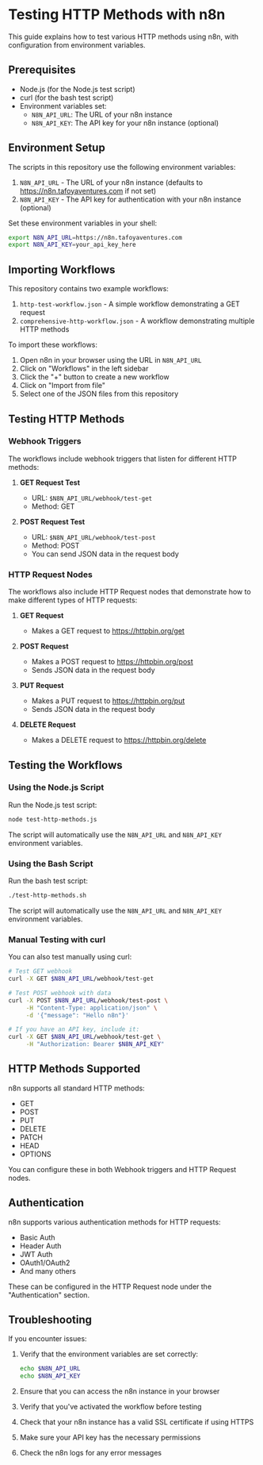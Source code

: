# Testing HTTP Methods with n8n

This guide explains how to test various HTTP methods using n8n, with configuration from environment variables.

## Prerequisites

- Node.js (for the Node.js test script)
- curl (for the bash test script)
- Environment variables set:
  - `N8N_API_URL`: The URL of your n8n instance
  - `N8N_API_KEY`: The API key for your n8n instance (optional)

## Environment Setup

The scripts in this repository use the following environment variables:

1. `N8N_API_URL` - The URL of your n8n instance (defaults to https://n8n.tafoyaventures.com if not set)
2. `N8N_API_KEY` - The API key for authentication with your n8n instance (optional)

Set these environment variables in your shell:

```bash
export N8N_API_URL=https://n8n.tafoyaventures.com
export N8N_API_KEY=your_api_key_here
```

## Importing Workflows

This repository contains two example workflows:

1. `http-test-workflow.json` - A simple workflow demonstrating a GET request
2. `comprehensive-http-workflow.json` - A workflow demonstrating multiple HTTP methods

To import these workflows:

1. Open n8n in your browser using the URL in `N8N_API_URL`
2. Click on "Workflows" in the left sidebar
3. Click the "+" button to create a new workflow
4. Click on "Import from file"
5. Select one of the JSON files from this repository

## Testing HTTP Methods

### Webhook Triggers

The workflows include webhook triggers that listen for different HTTP methods:

1. **GET Request Test**
   - URL: `$N8N_API_URL/webhook/test-get`
   - Method: GET

2. **POST Request Test**
   - URL: `$N8N_API_URL/webhook/test-post`
   - Method: POST
   - You can send JSON data in the request body

### HTTP Request Nodes

The workflows also include HTTP Request nodes that demonstrate how to make different types of HTTP requests:

1. **GET Request**
   - Makes a GET request to https://httpbin.org/get

2. **POST Request**
   - Makes a POST request to https://httpbin.org/post
   - Sends JSON data in the request body

3. **PUT Request**
   - Makes a PUT request to https://httpbin.org/put
   - Sends JSON data in the request body

4. **DELETE Request**
   - Makes a DELETE request to https://httpbin.org/delete

## Testing the Workflows

### Using the Node.js Script

Run the Node.js test script:

```bash
node test-http-methods.js
```

The script will automatically use the `N8N_API_URL` and `N8N_API_KEY` environment variables.

### Using the Bash Script

Run the bash test script:

```bash
./test-http-methods.sh
```

The script will automatically use the `N8N_API_URL` and `N8N_API_KEY` environment variables.

### Manual Testing with curl

You can also test manually using curl:

```bash
# Test GET webhook
curl -X GET $N8N_API_URL/webhook/test-get

# Test POST webhook with data
curl -X POST $N8N_API_URL/webhook/test-post \
     -H "Content-Type: application/json" \
     -d '{"message": "Hello n8n"}'

# If you have an API key, include it:
curl -X GET $N8N_API_URL/webhook/test-get \
     -H "Authorization: Bearer $N8N_API_KEY"
```

## HTTP Methods Supported

n8n supports all standard HTTP methods:

- GET
- POST
- PUT
- DELETE
- PATCH
- HEAD
- OPTIONS

You can configure these in both Webhook triggers and HTTP Request nodes.

## Authentication

n8n supports various authentication methods for HTTP requests:

- Basic Auth
- Header Auth
- JWT Auth
- OAuth1/OAuth2
- And many others

These can be configured in the HTTP Request node under the "Authentication" section.

## Troubleshooting

If you encounter issues:

1. Verify that the environment variables are set correctly:
   ```bash
   echo $N8N_API_URL
   echo $N8N_API_KEY
   ```

2. Ensure that you can access the n8n instance in your browser

3. Verify that you've activated the workflow before testing

4. Check that your n8n instance has a valid SSL certificate if using HTTPS

5. Make sure your API key has the necessary permissions

6. Check the n8n logs for any error messages